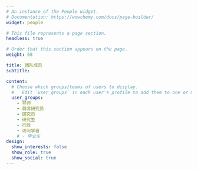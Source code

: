 ```yaml
---
# An instance of the People widget.
# Documentation: https://wowchemy.com/docs/page-builder/
widget: people

# This file represents a page section.
headless: true

# Order that this section appears on the page.
weight: 68

title: 团队成员
subtitle:

content:
  # Choose which groups/teams of users to display.
  #   Edit `user_groups` in each user's profile to add them to one or more of these groups.
  user_groups:
    - 导师
    - 首席研究员
    - 研究员
    - 研究生
    - 行政
    - 访问学者
    # - 毕业生
design:
  show_interests: false
  show_role: true
  show_social: true
---
```

